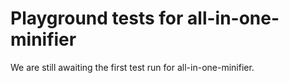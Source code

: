 # Playground tests for all-in-one-minifier
We are still awaiting the first test run for all-in-one-minifier.
